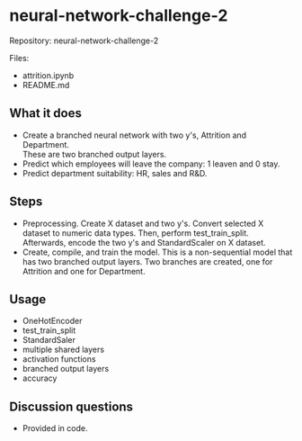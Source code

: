 # neural-network-challenge-2

Repository: neural-network-challenge-2

Files: 
* attrition.ipynb
* README.md
     

## What it does

* Create a branched neural network with two y's, Attrition and Department.  
These are two branched output layers.
* Predict which employees will leave the company: 1 leaven and 0 stay.
* Predict department suitability: HR, sales and R&D.

## Steps
* Preprocessing.  Create X dataset and two y's.  Convert selected X dataset to 
numeric data types.  Then, perform test_train_split.  Afterwards, encode the 
two y's and StandardScaler on X dataset.
* Create, compile, and train the model.  This is a non-sequential model that 
has two branched output layers.  Two branches are created, one for Attrition 
and one for Department.

## Usage
* OneHotEncoder
* test_train_split
* StandardSaler
* multiple shared layers
* activation functions
* branched output layers
* accuracy

## Discussion questions
* Provided in code.


